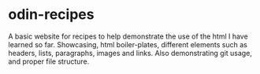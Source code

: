 # odin-recipes
A basic website for recipes to help demonstrate the use of the html I have learned so far. 
Showcasing, html boiler-plates, different elements such as headers, lists, paragraphs, images and links.
Also demonstrating git usage, and proper file structure.